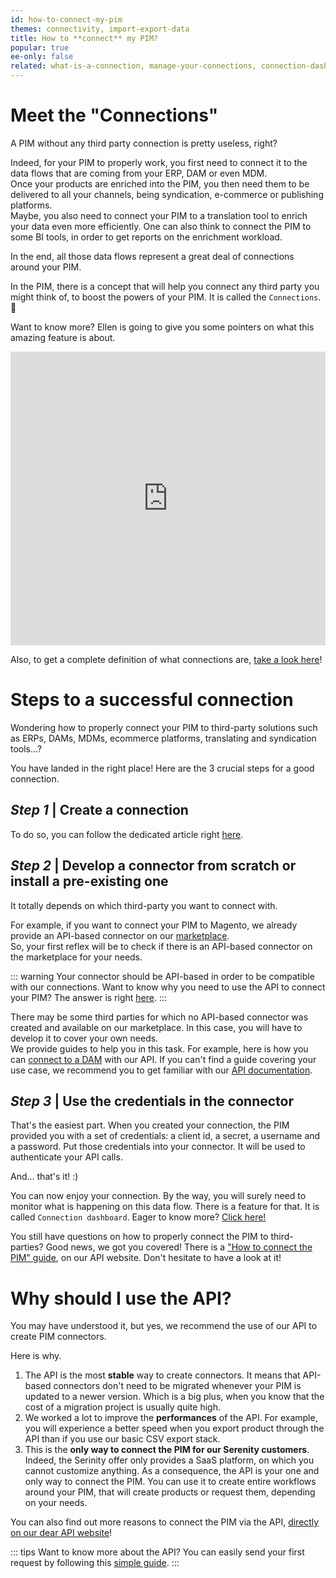 ```yaml
---
id: how-to-connect-my-pim
themes: connectivity, import-export-data
title: How to **connect** my PIM?
popular: true
ee-only: false
related: what-is-a-connection, manage-your-connections, connection-dashboard, what-is-an-event-subscription
---
```


# Meet the "Connections"

A PIM without any third party connection is pretty useless, right?

Indeed, for your PIM to properly work, you first need to connect it to the data flows that are coming from your ERP, DAM or even MDM.  
Once your products are enriched into the PIM, you then need them to be delivered to all your channels, being syndication, e-commerce or publishing platforms.  
Maybe, you also need to connect your PIM to a translation tool to enrich your data even more efficiently. One can also think to connect the PIM to some BI tools, in order to get reports on the enrichment workload.

In the end, all those data flows represent a great deal of connections around your PIM.

In the PIM, there is a concept that will help you connect any third party you might think of, to boost the powers of your PIM. It is called the `Connections`. :tada:

Want to know more? Ellen is going to give you some pointers on what this amazing feature is about.

<iframe width="100%" height="470" style="margin-right: 0; margin-left: 0;" src="https://www.youtube.com/embed/ado5f4HkTTc" frameborder="0" allow="accelerometer; autoplay; encrypted-media; gyroscope; picture-in-picture" allowfullscreen></iframe>

Also, to get a complete definition of what connections are, [take a look here](what-is-a-connection.html)!

# Steps to a successful connection

Wondering how to properly connect your PIM to third-party solutions such as ERPs, DAMs, MDMs, ecommerce platforms, translating and syndication tools...?  

You have landed in the right place! Here are the 3 crucial steps for a good connection.

## _Step 1_ | Create a connection
To do so, you can follow the dedicated article right [here](manage-your-connections.html).

## _Step 2_ | Develop a connector from scratch or install a pre-existing one  
It totally depends on which third-party you want to connect with.

For example, if you want to connect your PIM to Magento, we already provide an API-based connector on our [marketplace](https://marketplace.akeneo.com/extension/akeneo-connector-magento-2-enterprise-edition).  
So, your first reflex will be to check if there is an API-based connector on the marketplace for your needs.

::: warning
Your connector should be API-based in order to be compatible with our connections. Want to know why you need to use the API to connect your PIM? The answer is right [here](#why-should-i-use-the-api).
:::

There may be some third parties for which no API-based connector was created and available on our marketplace. In this case, you will have to develop it to cover your own needs.  
We provide guides to help you in this task. For example, here is how you can [connect to a DAM](https://api.akeneo.com/guides/dam-connection/introduction.html) with our API. If you can't find a guide covering your use case, we recommend you to get familiar with our [API documentation](https://api.akeneo.com).

## _Step 3_ | Use the credentials in the connector
That's the easiest part. When you created your connection, the PIM provided you with a set of credentials: a client id, a secret, a username and a password. Put those credentials into your connector. It will be used to authenticate your API calls.

And... that's it! :)

You can now enjoy your connection. By the way, you will surely need to monitor what is happening on this data flow. There is a feature for that. It is called `Connection dashboard`. Eager to know more? [Click here!](connection-dashboard.html)

You still have questions on how to properly connect the PIM to third-parties? Good news, we got you covered! There is a ["How to connect the PIM" guide](https://api.akeneo.com/getting-started/connect-the-pim-4x/welcome.html), on our API website. Don't hesitate to have a look at it! 

# Why should I use the API?

You may have understood it, but yes, we recommend the use of our API to create PIM connectors.

Here is why.

1. The API is the most **stable** way to create connectors. It means that API-based connectors don't need to be migrated whenever your PIM is updated to a newer version. Which is a big plus, when you know that the cost of a migration project is usually quite high.
2. We worked a lot to improve the **performances** of the API. For example, you will experience a better speed when you export product through the API than if you use our basic CSV export stack.
3. This is the **only way to connect the PIM for our Serenity customers**. Indeed, the Serinity offer only provides a SaaS platform, on which you cannot customize anything. As a consequence, the API is your one and only way to connect the PIM. You can use it to create entire workflows around your PIM, that will create products or request them, depending on your needs.

You can also find out more reasons to connect the PIM via the API, [directly on our dear API website](https://api.akeneo.com/documentation/introduction.html#why-should-you-use-our-api)!

::: tips
Want to know more about the API? You can easily send your first request by following this [simple guide](https://api.akeneo.com/getting-started/your-first-tutorial-4x/welcome.html).
:::
